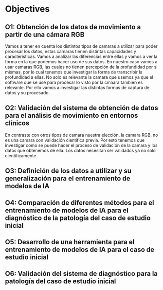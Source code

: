 # Objectives

## O1: Obtención de los datos de movimiento a partir de una cámara RGB

Vamos a tener en cuenta los distintos tipos de camaras a utilizar para poder procesar los datos, estas camaras tienen distintas capacidades y caracteristicas. Vamos a analizar las diferencias entre ellas y vamos a ver la forma en la que podemos hacer uso de sus datos.
En nuestro caso vamos a usar camaras RGB, las cuales no tienen percepción de la profundidad por si mismas, por lo cual tenemos que investigar la forma de transcribir la profundidad a ellas.
No solo es relevante la camara que usemos ya que el software que se use para procesar lo visto por la cmaara tambien es relevante. Por ello vamos a investigar las distintas formas de captura de datos y su procesado.
## O2: Validación del sistema de obtención de datos para el análisis de movimiento en entornos clínicos

En contraste con otros tipos de camara nuestra elección, la camara RGB, no es una camara con validación cientifica previa. Por esto tenemos que investigar como se puede hacer el proceso de validación de la camara y los datos que obtenemos de ella.
Los datos necesitan ser validados ya no solo cientificamente 

## O3: Definición de los datos a utilizar y su generalización para el entrenamiento de modelos de IA
## O4: Comparación de diferentes métodos para el entrenamiento de modelos de IA para el diagnóstico de la patología del caso de estudio inicial
## O5: Desarrollo de una herramienta para el entrenamiento de modelos de IA para el caso de estudio inicial
## O6: Validación del sistema de diagnóstico para la patología del caso de estudio inicial
